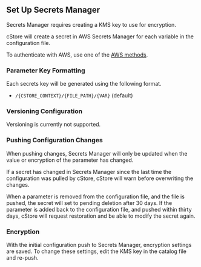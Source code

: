 ## Set Up Secrets Manager ##

Secrets Manager requires creating a KMS key to use for encryption.

cStore will create a secret in AWS Secrets Manager for each variable in the configuration file.

To authenticate with AWS, use one of the [AWS methods](https://docs.aws.amazon.com/sdk-for-go/v1/developer-guide/configuring-sdk.html).

### Parameter Key Formatting ###

Each secrets key will be generated using the following format. 
- `/{CSTORE_CONTEXT}/{FILE_PATH}/{VAR}` (default)

### Versioning Configuration ###

Versioning is currently not supported.

### Pushing Configuration Changes ###

When pushing changes, Secrets Manager will only be updated when the value or encryption of the parameter has changed.

If a secret has changed in Secrets Manager since the last time the configuration was pulled by cStore, cStore will warn before overwriting the changes.

When a parameter is removed from the configuration file, and the file is pushed, the secret will set to pending deletion after 30 days. If the parameter is added back to the configuration file, and pushed within thirty days, cStore will request restoration and be able to modify the secret again.

### Encryption ###

With the initial configuration push to Secrets Manager, encryption settings are saved. To change these settings, edit the KMS key in the catalog file and re-push.
